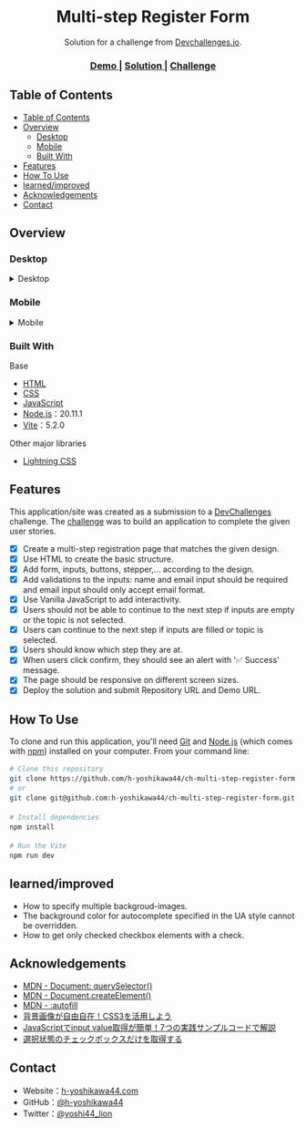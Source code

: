 <!-- Please update value in the {}  -->

<h1 align="center">Multi-step Register Form</h1>

<div align="center">
   Solution for a challenge from  <a href="http://devchallenges.io" target="_blank">Devchallenges.io</a>.
</div>

<div align="center">
  <h3>
    <a href="https://h-yoshikawa44.github.io/ch-multi-step-register-form/">
      Demo
    </a>
    <span> | </span>
    <a href="https://devchallenges.io/solution/16493">
      Solution
    </a>
    <span> | </span>
    <a href="https://devchallenges.io/challenge/multi-step-register-form">
      Challenge
    </a>
  </h3>
</div>

<!-- TABLE OF CONTENTS -->

## Table of Contents

- [Table of Contents](#table-of-contents)
- [Overview](#overview)
  - [Desktop](#desktop)
  - [Mobile](#mobile)
  - [Built With](#built-with)
- [Features](#features)
- [How To Use](#how-to-use)
- [learned/improved](#learnedimproved)
- [Acknowledgements](#acknowledgements)
- [Contact](#contact)

<!-- OVERVIEW -->

## Overview

### Desktop

<details>
  <summary>Desktop</summary>
  <img src="./screenshots/desktop-user-info-form.png" alt="overview - user info form - desktop">
  <img src="./screenshots/desktop-topic-form.png" alt="overview - topic form - desktop">
  <img src="./screenshots/desktop-summary-form.png" alt="overview - summary form - desktop">
</details>

### Mobile

<details>
  <summary>Mobile</summary>
  <img src="./screenshots/mobile-user-info-form.png" alt="overview - user info form - mobile" width="50%">
  <img src="./screenshots/mobile-topic-form.png" alt="overview - topic form - mobile" width="50%">
  <img src="./screenshots/mobile-summary-form.png" alt="overview - summary form - mobile" width="50%">
</details>

### Built With

<!-- This section should list any major frameworks that you built your project using. Here are a few examples.-->

Base

- [HTML](https://developer.mozilla.org/ja/docs/Web/HTML)
- [CSS](https://developer.mozilla.org/ja/docs/Web/CSS)
- [JavaScript](https://developer.mozilla.org/ja/docs/Web/JavaScript)
- [Node.js](https://nodejs.org/)：20.11.1
- [Vite](https://ja.vitejs.dev/)：5.2.0

Other major libraries

- [Lightning CSS](https://lightningcss.dev/)

## Features

<!-- List the features of your application or follow the template. Don't share the figma file here :) -->

This application/site was created as a submission to a [DevChallenges](https://devchallenges.io/challenges) challenge. The [challenge](https://devchallenges.io/challenge/multi-step-register-form) was to build an application to complete the given user stories.

- [x] Create a multi-step registration page that matches the given design.
- [x] Use HTML to create the basic structure.
- [x] Add form, inputs, buttons, stepper,... according to the design.
- [x] Add validations to the inputs: name and email input should be required and email input should only accept email format.
- [x] Use Vanilla JavaScript to add interactivity.
- [x] Users should not be able to continue to the next step if inputs are empty or the topic is not selected.
- [x] Users can continue to the next step if inputs are filled or topic is selected.
- [x] Users should know which step they are at.
- [x] When users click confirm, they should see an alert with '✅ Success' message.
- [x] The page should be responsive on different screen sizes.
- [x] Deploy the solution and submit Repository URL and Demo URL.

## How To Use

<!-- Example: -->

To clone and run this application, you'll need [Git](https://git-scm.com) and [Node.js](https://nodejs.org/en/download/) (which comes with [npm](https://www.npmjs.com/)) installed on your computer. From your command line:

```bash
# Clone this repository
git clone https://github.com/h-yoshikawa44/ch-multi-step-register-form.git
# or
git clone git@github.com:h-yoshikawa44/ch-multi-step-register-form.git

# Install dependencies
npm install

# Run the Vite
npm run dev
```

## learned/improved

- How to specify multiple backgroud-images.
- The background color for autocomplete specified in the UA style cannot be overridden.
- How to get only checked checkbox elements with a check.

## Acknowledgements

<!-- This section should list any articles or add-ons/plugins that helps you to complete the project. This is optional but it will help you in the future. For exmpale -->

- [MDN - Document: querySelector()](https://developer.mozilla.org/ja/docs/Web/API/Document/querySelector)
- [MDN - Document.createElement()](https://developer.mozilla.org/ja/docs/Web/API/Document/createElement)
- [MDN - :autofill](https://developer.mozilla.org/ja/docs/Web/CSS/:autofill)
- [背景画像が自由自在！CSS3を活用しよう](https://big-mac.jp/column/free-background-image-use-css3/)
- [JavaScriptでinput value取得が簡単！7つの実践サンプルコードで解説](https://jp-seemore.com/web/5201/)
- [選択状態のチェックボックスだけを取得する](https://gray-code.com/javascript/get-only-selected-checkboxes)

## Contact

- Website：[h-yoshikawa44.com](https://h-yoshikawa44.com)
- GitHub：[@h-yoshikawa44](https://github.com/h-yoshikawa44)
- Twitter：[@yoshi44_lion](https://twitter.com/yoshi44_lion)
